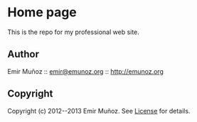 # Home page

This is the repo for my professional web site.

## Author

Emir Muñoz :: <emir@emunoz.org> :: http://emunoz.org

## Copyright

Copyright (c) 2012--2013 Emir Muñoz. See [License](https://github.com/emir-munoz/emir-munoz.github.com/blob/master/LICENSE) for details.

